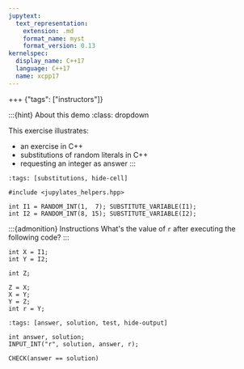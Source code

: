 ```yaml
---
jupytext:
  text_representation:
    extension: .md
    format_name: myst
    format_version: 0.13
kernelspec:
  display_name: C++17
  language: C++17
  name: xcpp17
---
```


+++ {"tags": ["instructors"]}

:::{hint} About this demo
:class: dropdown

This exercise illustrates:
- an exercise in C++
- substitutions of random literals in C++
- requesting an integer as answer
:::

```{code-cell}
:tags: [substitutions, hide-cell]

#include <jupylates_helpers.hpp>

int I1 = RANDOM_INT(1,  7); SUBSTITUTE_VARIABLE(I1);
int I2 = RANDOM_INT(8, 15); SUBSTITUTE_VARIABLE(I2);
```

:::{admonition} Instructions
What's the value of `r` after executing the following code?
:::

```{code-cell}
int X = I1;
int Y = I2;

int Z;

Z = X;
X = Y;
Y = Z;
int r = Y;
```

```{code-cell}
:tags: [answer, solution, test, hide-output]

int answer, solution;
INPUT_INT("r", solution, answer, r);

CHECK(answer == solution)
```
